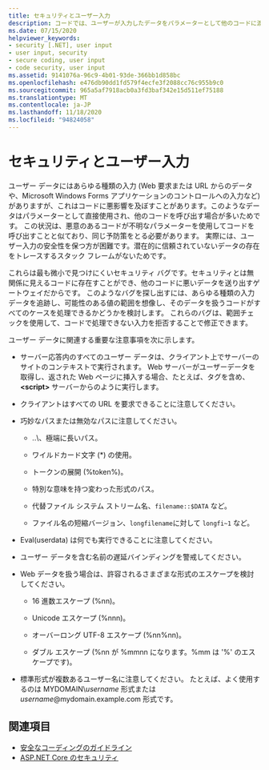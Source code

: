 ```yaml
---
title: セキュリティとユーザー入力
description: コードでは、ユーザーが入力したデータをパラメーターとして他のコードに渡すことがあり、これはセキュリティに影響を与える可能性があります。 範囲チェックを実行して、問題のある入力を拒否することができます。
ms.date: 07/15/2020
helpviewer_keywords:
- security [.NET], user input
- user input, security
- secure coding, user input
- code security, user input
ms.assetid: 9141076a-96c9-4b01-93de-366bb1d858bc
ms.openlocfilehash: e476db90dd1fd579f4ecfe3f2088cc76c955b9c0
ms.sourcegitcommit: 965a5af7918acb0a3fd3baf342e15d511ef75188
ms.translationtype: MT
ms.contentlocale: ja-JP
ms.lasthandoff: 11/18/2020
ms.locfileid: "94824058"
---
```

# <a name="security-and-user-input"></a>セキュリティとユーザー入力

ユーザー データにはあらゆる種類の入力 (Web 要求または URL からのデータや、Microsoft Windows Forms アプリケーションのコントロールへの入力など) がありますが、これはコードに悪影響を及ぼすことがあります。このようなデータはパラメーターとして直接使用され、他のコードを呼び出す場合が多いためです。 この状況は、悪意のあるコードが不明なパラメーターを使用してコードを呼び出すことと似ており、同じ予防策をとる必要があります。 実際には、ユーザー入力の安全性を保つ方が困難です。潜在的に信頼されていないデータの存在をトレースするスタック フレームがないためです。

これらは最も微小で見つけにくいセキュリティ バグです。セキュリティとは無関係に見えるコードに存在すことができ、他のコードに悪いデータを送り出すゲートウェイだからです。 このようなバグを探し出すには、あらゆる種類の入力データを追跡し、可能性のある値の範囲を想像し、そのデータを扱うコードがすべてのケースを処理できるかどうかを検討します。 これらのバグは、範囲チェックを使用して、コードで処理できない入力を拒否することで修正できます。

ユーザー データに関連する重要な注意事項を次に示します。

- サーバー応答内のすべてのユーザー データは、クライアント上でサーバーのサイトのコンテキストで実行されます。 Web サーバーがユーザーデータを取得し、返された Web ページに挿入する場合、たとえば、タグを含め、 **\<script>** サーバーからのように実行します。

- クライアントはすべての URL を要求できることに注意してください。

- 巧妙なパスまたは無効なパスに注意してください。

  - ..\、極端に長いパス。

  - ワイルドカード文字 (*) の使用。

  - トークンの展開 (%token%)。

  - 特別な意味を持つ変わった形式のパス。

  - 代替ファイル システム ストリーム名、`filename::$DATA` など。

  - ファイル名の短縮バージョン、`longfilename`に対して `longfi~1` など。

- Eval(userdata) は何でも実行できることに注意してください。

- ユーザー データを含む名前の遅延バインディングを警戒してください。

- Web データを扱う場合は、許容されるさまざまな形式のエスケープを検討してください。

  - 16 進数エスケープ (%nn)。

  - Unicode エスケープ (%nnn)。

  - オーバーロング UTF-8 エスケープ (%nn%nn)。

  - ダブル エスケープ (%nn が %mmnn になります。%mm は '%' のエスケープです)。

- 標準形式が複数あるユーザー名に注意してください。 たとえば、よく使用するのは MYDOMAIN\\*username* 形式または *username*@mydomain.example.com 形式です。

## <a name="see-also"></a>関連項目

- [安全なコーディングのガイドライン](secure-coding-guidelines.md)
- [ASP.NET Core のセキュリティ](/aspnet/core/security/)
